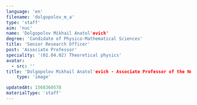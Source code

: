 ```yaml
---
language: 'en'
filename: 'dolgopolov_m_a'
type: 'staff'
aim: 'nuc'
name: 'Dolgopolov Mikhail Anatol'evich'
degree: 'Candidate of Physico-Mathematical Sciences'
title: 'Senior Research Officer'
post: 'Associate Professor'
speciality: '(01.04.02) Theoretical physics'
avatar:
  - src: ''
title: 'Dolgopolov Mikhail Anatol'evich - Associate Professor of the Nuclear physics Department'
    type: 'image'

updatedAt: 1568360578
materialType: 'staff'
---
```


